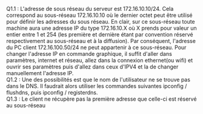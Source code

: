 Q1.1 : L'adresse de sous réseau du serveur est 172.16.10.10/24. Cela correspond au sous-réseau 172.16.10.10 où le dernier octet peut être utilisé pour définir les adresses du sous réseau. En clair, sur ce sous-réseau toute machine aura une adresse IP du type 172.16.10.X où X prends pour valeur un entier entre 1 et 254 (les première et dernière étant par convention réservé respectivement au sous-réseau et à la diffusion).
Par conséquent, l'adresse du PC client 172.16.100.50/24 ne peut appartenir à ce sous-réseau. Pour changer l'adresse IP en commande graphique, il suffit d'aller dans paramètres, internet et réseau, allez dans la connexion ethernet(ou wifi) et ouvrir ses paramètres puis d'allez dans ceux d'IPV4 et la de changer manuellement l'adresse IP.\
Q1.2 : Une des possibilités est que le nom de l'utilisateur ne se trouve pas dans le DNS. Il faudrait alors utiliser les commandes suivantes ipconfig / flushdns, puis ipconfig / registerdns.\
Q1.3 : Le client ne récupère pas la première adresse que celle-ci est réservé au sous-réseau  
